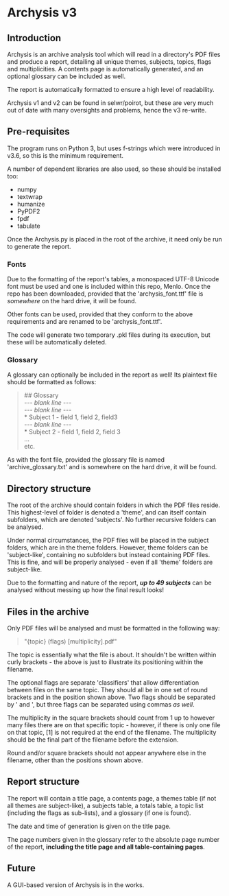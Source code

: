 # Archysis v3

## Introduction
Archysis is an archive analysis tool which will read in a directory's PDF files and produce a report, detailing all unique themes, subjects, topics, flags and multiplicities. A contents page is automatically generated, and an optional glossary can be included as well.

The report is automatically formatted to ensure a high level of readability.

Archysis v1 and v2 can be found in selwr/poirot, but these are very much out of date with many oversights and problems, hence the v3 re-write.

## Pre-requisites
The program runs on Python 3, but uses f-strings which were introduced in v3.6, so this is the minimum requirement.

A number of dependent libraries are also used, so these should be installed too:
* numpy
* textwrap
* humanize
* PyPDF2
* fpdf
* tabulate

Once the Archysis.py is placed in the root of the archive, it need only be run to generate the report.

### Fonts
Due to the formatting of the report's tables, a monospaced UTF-8 Unicode font must be used and one is included within this repo, Menlo. Once the repo has been downloaded, provided that the 'archysis_font.ttf' file is _somewhere_ on the hard drive, it will be found.

Other fonts can be used, provided that they conform to the above requirements and are renamed to be 'archysis_font.ttf'.

The code will generate two temporary .pkl files during its execution, but these will be automatically deleted.

### Glossary
A glossary can optionally be included in the report as well! Its plaintext file should be formatted as follows:

> \## Glossary\
> --- *blank line* ---\
> --- *blank line* ---\
> \* Subject 1 - field 1, field 2, field3\
> --- *blank line* ---\
> \* Subject 2 - field 1, field 2, field 3\
> ...\
> etc.

As with the font file, provided the glossary file is named 'archive_glossary.txt' and is somewhere on the hard drive, it will be found.


## Directory structure
The root of the archive should contain folders in which the PDF files reside. This highest-level of folder is denoted a 'theme', and can itself contain subfolders, which are denoted 'subjects'. No further recursive folders can be analysed.

Under normal circumstances, the PDF files will be placed in the subject folders, which are in the theme folders. However, theme folders can be 'subject-like', containing no subfolders but instead containing PDF files. This is fine, and will be properly analysed - even if all 'theme' folders are subject-like.

Due to the formatting and nature of the report, ***up to 49 subjects*** can be analysed without messing up how the final result looks!


## Files in the archive
Only PDF files will be analysed and must be formatted in the following way:
> "{topic} (flags) [multiplicity].pdf"

The topic is essentially what the file is about. It shouldn't be written within curly brackets - the above is just to illustrate its positioning within the filename.

The optional flags are separate 'classifiers' that allow differentiation between files on the same topic. They should all be in one set of round brackets and in the position shown above. Two flags should be separated by ' and ', but three flags can be separated using commas _as well_.

The multiplicity in the square brackets should count from 1 up to however many files there are on that specific topic - however, if there is only one file on that topic, [1] is not required at the end of the filename. The multiplicity should be the final part of the filename before the extension.

Round and/or square brackets should not appear anywhere else in the filename, other than the positions shown above.


## Report structure
The report will contain a title page, a contents page, a themes table (if not all themes are subject-like), a subjects table, a totals table, a topic list (including the flags as sub-lists), and a glossary (if one is found).

The date and time of generation is given on the title page.

The page numbers given in the glossary refer to the absolute page number of the report, **including the title page and all table-containing pages**.


## Future
A GUI-based version of Archysis is in the works.